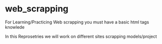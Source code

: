 # web_scrapping
For Learning/Practicing Web scrapping you must have a basic html tags knowlede

In this Reprosetries we will work on different sites scrapping models/project 

